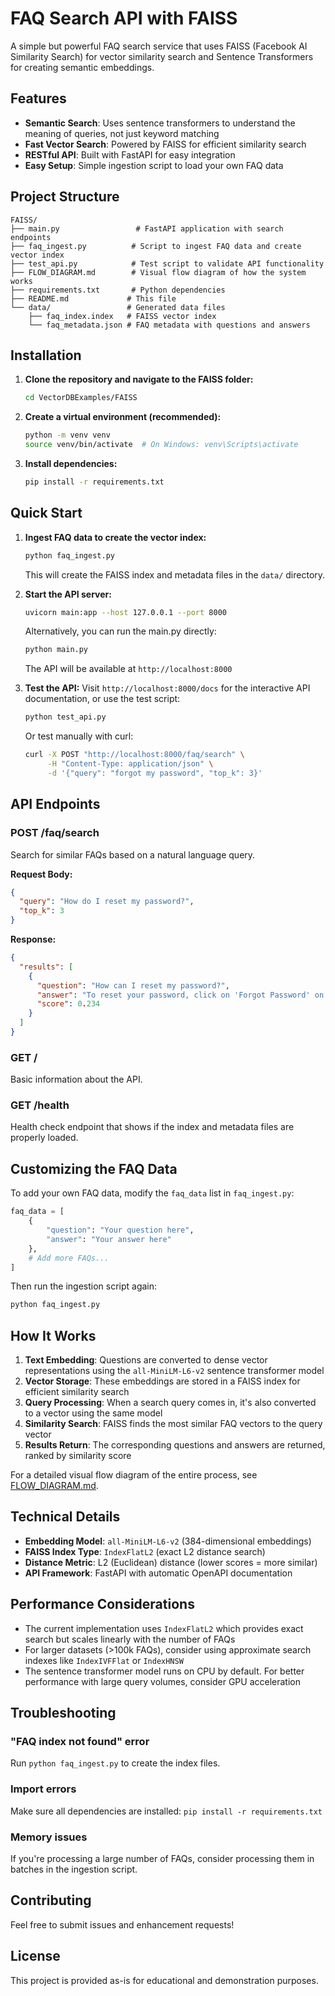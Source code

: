 # FAQ Search API with FAISS

A simple but powerful FAQ search service that uses FAISS (Facebook AI Similarity Search) for vector similarity search and Sentence Transformers for creating semantic embeddings.

## Features

- **Semantic Search**: Uses sentence transformers to understand the meaning of queries, not just keyword matching
- **Fast Vector Search**: Powered by FAISS for efficient similarity search
- **RESTful API**: Built with FastAPI for easy integration
- **Easy Setup**: Simple ingestion script to load your own FAQ data

## Project Structure

```
FAISS/
├── main.py                 # FastAPI application with search endpoints
├── faq_ingest.py          # Script to ingest FAQ data and create vector index
├── test_api.py            # Test script to validate API functionality
├── FLOW_DIAGRAM.md        # Visual flow diagram of how the system works
├── requirements.txt       # Python dependencies
├── README.md             # This file
└── data/                 # Generated data files
    ├── faq_index.index   # FAISS vector index
    └── faq_metadata.json # FAQ metadata with questions and answers
```

## Installation

1. **Clone the repository and navigate to the FAISS folder:**
   ```bash
   cd VectorDBExamples/FAISS
   ```

2. **Create a virtual environment (recommended):**
   ```bash
   python -m venv venv
   source venv/bin/activate  # On Windows: venv\Scripts\activate
   ```

3. **Install dependencies:**
   ```bash
   pip install -r requirements.txt
   ```

## Quick Start

1. **Ingest FAQ data to create the vector index:**
   ```bash
   python faq_ingest.py
   ```
   This will create the FAISS index and metadata files in the `data/` directory.

2. **Start the API server:**
   ```bash
   uvicorn main:app --host 127.0.0.1 --port 8000
   ```
   
   Alternatively, you can run the main.py directly:
   ```bash
   python main.py
   ```
   
   The API will be available at `http://localhost:8000`

3. **Test the API:**
   Visit `http://localhost:8000/docs` for the interactive API documentation, or use the test script:
   ```bash
   python test_api.py
   ```
   
   Or test manually with curl:
   ```bash
   curl -X POST "http://localhost:8000/faq/search" \
        -H "Content-Type: application/json" \
        -d '{"query": "forgot my password", "top_k": 3}'
   ```

## API Endpoints

### POST /faq/search
Search for similar FAQs based on a natural language query.

**Request Body:**
```json
{
  "query": "How do I reset my password?",
  "top_k": 3
}
```

**Response:**
```json
{
  "results": [
    {
      "question": "How can I reset my password?",
      "answer": "To reset your password, click on 'Forgot Password' on the login screen and follow the instructions.",
      "score": 0.234
    }
  ]
}
```

### GET /
Basic information about the API.

### GET /health
Health check endpoint that shows if the index and metadata files are properly loaded.

## Customizing the FAQ Data

To add your own FAQ data, modify the `faq_data` list in `faq_ingest.py`:

```python
faq_data = [
    {
        "question": "Your question here",
        "answer": "Your answer here"
    },
    # Add more FAQs...
]
```

Then run the ingestion script again:
```bash
python faq_ingest.py
```

## How It Works

1. **Text Embedding**: Questions are converted to dense vector representations using the `all-MiniLM-L6-v2` sentence transformer model
2. **Vector Storage**: These embeddings are stored in a FAISS index for efficient similarity search
3. **Query Processing**: When a search query comes in, it's also converted to a vector using the same model
4. **Similarity Search**: FAISS finds the most similar FAQ vectors to the query vector
5. **Results Return**: The corresponding questions and answers are returned, ranked by similarity score

For a detailed visual flow diagram of the entire process, see [FLOW_DIAGRAM.md](FLOW_DIAGRAM.md).

## Technical Details

- **Embedding Model**: `all-MiniLM-L6-v2` (384-dimensional embeddings)
- **FAISS Index Type**: `IndexFlatL2` (exact L2 distance search)
- **Distance Metric**: L2 (Euclidean) distance (lower scores = more similar)
- **API Framework**: FastAPI with automatic OpenAPI documentation

## Performance Considerations

- The current implementation uses `IndexFlatL2` which provides exact search but scales linearly with the number of FAQs
- For larger datasets (>100k FAQs), consider using approximate search indexes like `IndexIVFFlat` or `IndexHNSW`
- The sentence transformer model runs on CPU by default. For better performance with large query volumes, consider GPU acceleration

## Troubleshooting

### "FAQ index not found" error
Run `python faq_ingest.py` to create the index files.

### Import errors
Make sure all dependencies are installed: `pip install -r requirements.txt`

### Memory issues
If you're processing a large number of FAQs, consider processing them in batches in the ingestion script.

## Contributing

Feel free to submit issues and enhancement requests!

## License

This project is provided as-is for educational and demonstration purposes.

